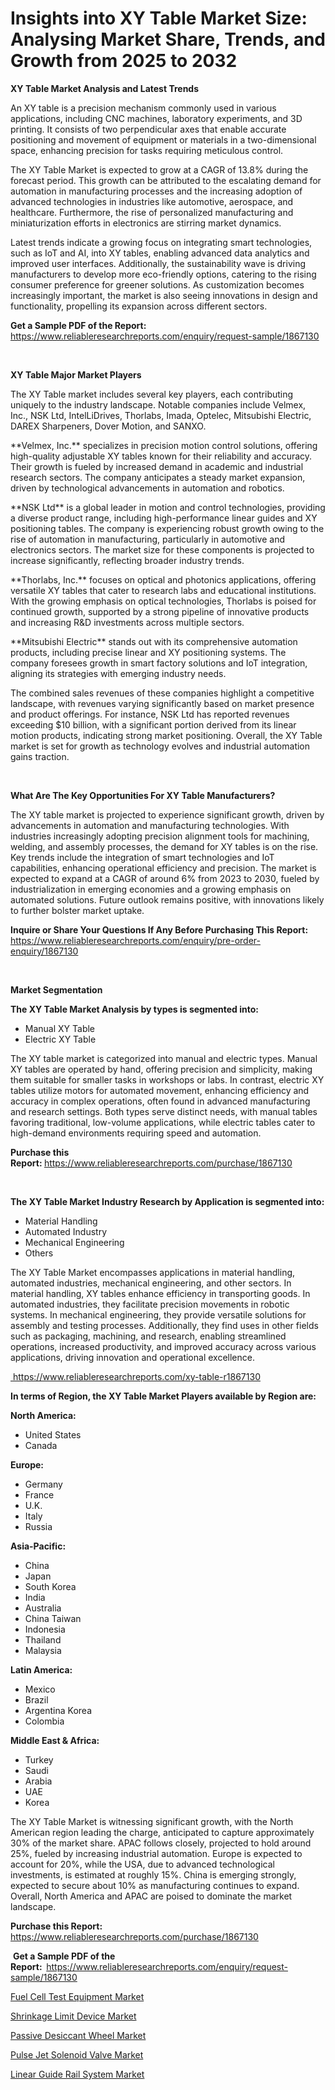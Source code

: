 <p><h1>Insights into XY Table Market Size: Analysing Market Share, Trends, and Growth from 2025 to 2032</h1></p><p><strong>XY Table Market Analysis and Latest Trends</strong></p>
<p><p>An XY table is a precision mechanism commonly used in various applications, including CNC machines, laboratory experiments, and 3D printing. It consists of two perpendicular axes that enable accurate positioning and movement of equipment or materials in a two-dimensional space, enhancing precision for tasks requiring meticulous control.</p><p>The XY Table Market is expected to grow at a CAGR of 13.8% during the forecast period. This growth can be attributed to the escalating demand for automation in manufacturing processes and the increasing adoption of advanced technologies in industries like automotive, aerospace, and healthcare. Furthermore, the rise of personalized manufacturing and miniaturization efforts in electronics are stirring market dynamics.</p><p>Latest trends indicate a growing focus on integrating smart technologies, such as IoT and AI, into XY tables, enabling advanced data analytics and improved user interfaces. Additionally, the sustainability wave is driving manufacturers to develop more eco-friendly options, catering to the rising consumer preference for greener solutions. As customization becomes increasingly important, the market is also seeing innovations in design and functionality, propelling its expansion across different sectors.</p></p>
<p><strong>Get a Sample PDF of the Report:&nbsp;</strong> <a href="https://www.reliableresearchreports.com/enquiry/request-sample/1867130?utm_campaign=41&utm_medium=2&utm_source=Github&utm_content=ia&utm_term=11042025&utm_id=xy-table">https://www.reliableresearchreports.com/enquiry/request-sample/1867130</a></p>
<p>&nbsp;</p>
<p><strong>XY Table Major Market Players</strong></p>
<p><p>The XY Table market includes several key players, each contributing uniquely to the industry landscape. Notable companies include Velmex, Inc., NSK Ltd, IntelLiDrives, Thorlabs, Imada, Optelec, Mitsubishi Electric, DAREX Sharpeners, Dover Motion, and SANXO.</p><p>**Velmex, Inc.** specializes in precision motion control solutions, offering high-quality adjustable XY tables known for their reliability and accuracy. Their growth is fueled by increased demand in academic and industrial research sectors. The company anticipates a steady market expansion, driven by technological advancements in automation and robotics.</p><p>**NSK Ltd** is a global leader in motion and control technologies, providing a diverse product range, including high-performance linear guides and XY positioning tables. The company is experiencing robust growth owing to the rise of automation in manufacturing, particularly in automotive and electronics sectors. The market size for these components is projected to increase significantly, reflecting broader industry trends.</p><p>**Thorlabs, Inc.** focuses on optical and photonics applications, offering versatile XY tables that cater to research labs and educational institutions. With the growing emphasis on optical technologies, Thorlabs is poised for continued growth, supported by a strong pipeline of innovative products and increasing R&D investments across multiple sectors.</p><p>**Mitsubishi Electric** stands out with its comprehensive automation products, including precise linear and XY positioning systems. The company foresees growth in smart factory solutions and IoT integration, aligning its strategies with emerging industry needs.</p><p>The combined sales revenues of these companies highlight a competitive landscape, with revenues varying significantly based on market presence and product offerings. For instance, NSK Ltd has reported revenues exceeding $10 billion, with a significant portion derived from its linear motion products, indicating strong market positioning. Overall, the XY Table market is set for growth as technology evolves and industrial automation gains traction.</p></p>
<p>&nbsp;</p>
<p><strong>What Are The Key Opportunities For XY Table Manufacturers?</strong></p>
<p><p>The XY table market is projected to experience significant growth, driven by advancements in automation and manufacturing technologies. With industries increasingly adopting precision alignment tools for machining, welding, and assembly processes, the demand for XY tables is on the rise. Key trends include the integration of smart technologies and IoT capabilities, enhancing operational efficiency and precision. The market is expected to expand at a CAGR of around 6% from 2023 to 2030, fueled by industrialization in emerging economies and a growing emphasis on automated solutions. Future outlook remains positive, with innovations likely to further bolster market uptake.</p></p>
<p><strong>Inquire or Share Your Questions If Any Before Purchasing This Report:</strong> <a href="https://www.reliableresearchreports.com/enquiry/pre-order-enquiry/1867130?utm_campaign=41&utm_medium=2&utm_source=Github&utm_content=ia&utm_term=11042025&utm_id=xy-table">https://www.reliableresearchreports.com/enquiry/pre-order-enquiry/1867130</a></p>
<p>&nbsp;</p>
<p><strong>Market Segmentation</strong></p>
<p><strong>The XY Table Market Analysis by types is segmented into:</strong></p>
<p><ul><li>Manual XY Table</li><li>Electric XY Table</li></ul></p>
<p><p>The XY table market is categorized into manual and electric types. Manual XY tables are operated by hand, offering precision and simplicity, making them suitable for smaller tasks in workshops or labs. In contrast, electric XY tables utilize motors for automated movement, enhancing efficiency and accuracy in complex operations, often found in advanced manufacturing and research settings. Both types serve distinct needs, with manual tables favoring traditional, low-volume applications, while electric tables cater to high-demand environments requiring speed and automation.</p></p>
<p><strong>Purchase this Report:&nbsp;</strong><a href="https://www.reliableresearchreports.com/purchase/1867130?utm_campaign=41&utm_medium=2&utm_source=Github&utm_content=ia&utm_term=11042025&utm_id=xy-table">https://www.reliableresearchreports.com/purchase/1867130</a></p>
<p>&nbsp;</p>
<p><strong>The XY Table Market Industry Research by Application is segmented into:</strong></p>
<p><ul><li>Material Handling</li><li>Automated Industry</li><li>Mechanical Engineering</li><li>Others</li></ul></p>
<p><p>The XY Table Market encompasses applications in material handling, automated industries, mechanical engineering, and other sectors. In material handling, XY tables enhance efficiency in transporting goods. In automated industries, they facilitate precision movements in robotic systems. In mechanical engineering, they provide versatile solutions for assembly and testing processes. Additionally, they find uses in other fields such as packaging, machining, and research, enabling streamlined operations, increased productivity, and improved accuracy across various applications, driving innovation and operational excellence.</p></p>
<p><a href="https://www.reliableresearchreports.com/xy-table-r1867130?utm_campaign=41&utm_medium=2&utm_source=Github&utm_content=ia&utm_term=11042025&utm_id=xy-table">&nbsp;https://www.reliableresearchreports.com/xy-table-r1867130</a></p>
<p><strong>In terms of Region, the XY Table Market Players available by Region are:</strong></p>
<p>
    <p> <strong> North America: </strong>
        <ul>
            <li>United States</li>
            <li>Canada</li>
        </ul>
        </p> 
    <p> <strong> Europe: </strong>
        <ul>
            <li>Germany</li>
            <li>France</li>
            <li>U.K.</li>
            <li>Italy</li>
            <li>Russia</li>
        </ul>
        </p> 
    <p> <strong> Asia-Pacific: </strong>
        <ul>
            <li>China</li>
            <li>Japan</li>
            <li>South Korea</li>
            <li>India</li>
            <li>Australia</li>
            <li>China Taiwan</li>
            <li>Indonesia</li>
            <li>Thailand</li>
            <li>Malaysia</li>
        </ul>
        </p> 
    <p> <strong> Latin America: </strong>
        <ul>
            <li>Mexico</li>
            <li>Brazil</li>
            <li>Argentina Korea</li>
            <li>Colombia</li>
        </ul>
        </p> 
    <p> <strong> Middle East & Africa: </strong>
        <ul>
            <li>Turkey</li>
            <li>Saudi</li>
            <li>Arabia</li>
            <li>UAE</li>
            <li>Korea</li>
        </ul>
    </p>
    </p>
<p><p>The XY Table Market is witnessing significant growth, with the North American region leading the charge, anticipated to capture approximately 30% of the market share. APAC follows closely, projected to hold around 25%, fueled by increasing industrial automation. Europe is expected to account for 20%, while the USA, due to advanced technological investments, is estimated at roughly 15%. China is emerging strongly, expected to secure about 10% as manufacturing continues to expand. Overall, North America and APAC are poised to dominate the market landscape.</p></p>
<p><strong>Purchase this Report: </strong><a href="https://www.reliableresearchreports.com/purchase/1867130?utm_campaign=41&utm_medium=2&utm_source=Github&utm_content=ia&utm_term=11042025&utm_id=xy-table">https://www.reliableresearchreports.com/purchase/1867130</a></p>
<p>&nbsp;<strong>Get a Sample PDF of the Report:&nbsp;&nbsp;</strong><a href="https://www.reliableresearchreports.com/enquiry/request-sample/1867130?utm_campaign=41&utm_medium=2&utm_source=Github&utm_content=ia&utm_term=11042025&utm_id=xy-table">https://www.reliableresearchreports.com/enquiry/request-sample/1867130</a></p>
<p><strong></strong></p>
<p><p><a href="https://github.com/keolalelekr8/Market-Research-Report-List-1/blob/main/fuel-cell-test-equipment-market.md?utm_campaign=41&utm_medium=2&utm_source=Github&utm_content=ia&utm_term=11042025&utm_id=xy-table">Fuel Cell Test Equipment Market</a></p><p><a href="https://github.com/Mayankdeswa/Market-Research-Report-List-1/blob/main/shrinkage-limit-device-market.md?utm_campaign=41&utm_medium=2&utm_source=Github&utm_content=ia&utm_term=11042025&utm_id=xy-table">Shrinkage Limit Device Market</a></p><p><a href="https://github.com/mafuzakirju/Market-Research-Report-List-1/blob/main/passive-desiccant-wheel-market.md?utm_campaign=41&utm_medium=2&utm_source=Github&utm_content=ia&utm_term=11042025&utm_id=xy-table">Passive Desiccant Wheel Market</a></p><p><a href="https://github.com/izetajhazuga/Market-Research-Report-List-1/blob/main/pulse-jet-solenoid-valve-market.md?utm_campaign=41&utm_medium=2&utm_source=Github&utm_content=ia&utm_term=11042025&utm_id=xy-table">Pulse Jet Solenoid Valve Market</a></p><p><a href="https://github.com/gackesaizaze/Market-Research-Report-List-1/blob/main/linear-guide-rail-system-market.md?utm_campaign=41&utm_medium=2&utm_source=Github&utm_content=ia&utm_term=11042025&utm_id=xy-table">Linear Guide Rail System Market</a></p></p>